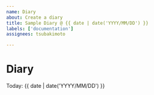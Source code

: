 ```yaml
---
name: Diary
about: Create a diary
title: Sample Diary @ {{ date | date('YYYY/MM/DD') }}
labels: ['documentation']
assignees: tsubakimoto

---
```


# Diary

Today: {{ date | date('YYYY/MM/DD') }}
